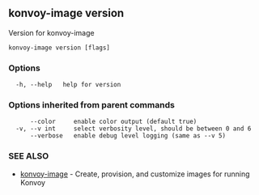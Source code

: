 ## konvoy-image version

Version for konvoy-image

```
konvoy-image version [flags]
```

### Options

```
  -h, --help   help for version
```

### Options inherited from parent commands

```
      --color     enable color output (default true)
  -v, --v int     select verbosity level, should be between 0 and 6
      --verbose   enable debug level logging (same as --v 5)
```

### SEE ALSO

* [konvoy-image](konvoy-image.md)	 - Create, provision, and customize images for running Konvoy
